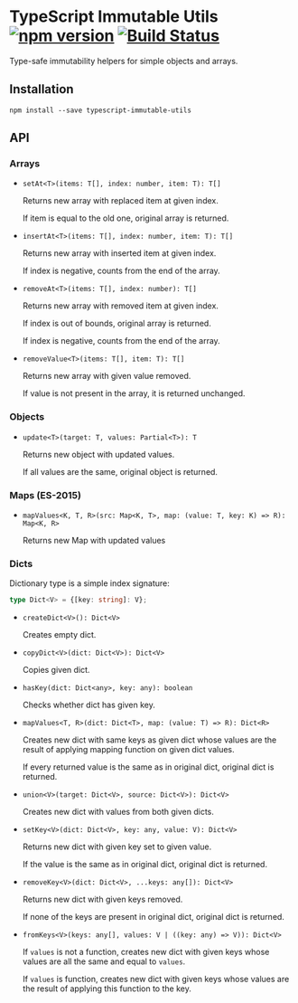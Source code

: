 # TypeScript Immutable Utils [![npm version][npm-image]][npm-url] [![Build Status][travis-image]][travis-url]

Type-safe immutability helpers for simple objects and arrays.

## Installation

```
npm install --save typescript-immutable-utils
```

## API

### Arrays

* `setAt<T>(items: T[], index: number, item: T): T[]`

    Returns new array with replaced item at given index.

    If item is equal to the old one, original array is returned.

* `insertAt<T>(items: T[], index: number, item: T): T[]`

    Returns new array with inserted item at given index.

    If index is negative, counts from the end of the array.

* `removeAt<T>(items: T[], index: number): T[]`

    Returns new array with removed item at given index.

    If index is out of bounds, original array is returned.

    If index is negative, counts from the end of the array.

* `removeValue<T>(items: T[], item: T): T[]`

    Returns new array with given value removed.

    If value is not present in the array, it is returned unchanged.

### Objects

* `update<T>(target: T, values: Partial<T>): T`

    Returns new object with updated values.

    If all values are the same, original object is returned.

### Maps (ES-2015)

* `mapValues<K, T, R>(src: Map<K, T>, map: (value: T, key: K) => R): Map<K, R>`

    Returns new Map with updated values

### Dicts

Dictionary type is a simple index signature:

```ts
type Dict<V> = {[key: string]: V};
```

* `createDict<V>(): Dict<V>`

    Creates empty dict.

* `copyDict<V>(dict: Dict<V>): Dict<V>`

    Copies given dict.

* `hasKey(dict: Dict<any>, key: any): boolean`

    Checks whether dict has given key.

* `mapValues<T, R>(dict: Dict<T>, map: (value: T) => R): Dict<R>`

    Creates new dict with same keys as given dict whose values are the result of
    applying mapping function on given dict values.

    If every returned value is the same as in original dict, original dict is
    returned.

* `union<V>(target: Dict<V>, source: Dict<V>): Dict<V>`

    Creates new dict with values from both given dicts.

* `setKey<V>(dict: Dict<V>, key: any, value: V): Dict<V>`

    Returns new dict with given key set to given value.

    If the value is the same as in original dict, original dict is returned.

* `removeKey<V>(dict: Dict<V>, ...keys: any[]): Dict<V>`

    Returns new dict with given keys removed.

    If none of the keys are present in original dict, original dict is returned.

* `fromKeys<V>(keys: any[], values: V | ((key: any) => V)): Dict<V>`

    If `values` is not a function, creates new dict with given keys whose values are
    all the same and equal to `values`.

    If `values` is function, creates new dict with given keys whose values are the
    result of applying this function to the key.

[npm-image]: https://badge.fury.io/js/typescript-immutable-utils.svg
[npm-url]: https://badge.fury.io/js/typescript-immutable-utils
[travis-image]: https://travis-ci.org/aikoven/typescript-immutable-utils.svg?branch=master
[travis-url]: https://travis-ci.org/aikoven/typescript-immutable-utils
